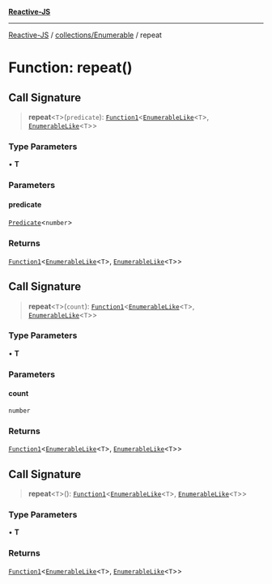 [**Reactive-JS**](../../../README.md)

***

[Reactive-JS](../../../README.md) / [collections/Enumerable](../README.md) / repeat

# Function: repeat()

## Call Signature

> **repeat**\<`T`\>(`predicate`): [`Function1`](../../../functions/type-aliases/Function1.md)\<[`EnumerableLike`](../../interfaces/EnumerableLike.md)\<`T`\>, [`EnumerableLike`](../../interfaces/EnumerableLike.md)\<`T`\>\>

### Type Parameters

• **T**

### Parameters

#### predicate

[`Predicate`](../../../functions/type-aliases/Predicate.md)\<`number`\>

### Returns

[`Function1`](../../../functions/type-aliases/Function1.md)\<[`EnumerableLike`](../../interfaces/EnumerableLike.md)\<`T`\>, [`EnumerableLike`](../../interfaces/EnumerableLike.md)\<`T`\>\>

## Call Signature

> **repeat**\<`T`\>(`count`): [`Function1`](../../../functions/type-aliases/Function1.md)\<[`EnumerableLike`](../../interfaces/EnumerableLike.md)\<`T`\>, [`EnumerableLike`](../../interfaces/EnumerableLike.md)\<`T`\>\>

### Type Parameters

• **T**

### Parameters

#### count

`number`

### Returns

[`Function1`](../../../functions/type-aliases/Function1.md)\<[`EnumerableLike`](../../interfaces/EnumerableLike.md)\<`T`\>, [`EnumerableLike`](../../interfaces/EnumerableLike.md)\<`T`\>\>

## Call Signature

> **repeat**\<`T`\>(): [`Function1`](../../../functions/type-aliases/Function1.md)\<[`EnumerableLike`](../../interfaces/EnumerableLike.md)\<`T`\>, [`EnumerableLike`](../../interfaces/EnumerableLike.md)\<`T`\>\>

### Type Parameters

• **T**

### Returns

[`Function1`](../../../functions/type-aliases/Function1.md)\<[`EnumerableLike`](../../interfaces/EnumerableLike.md)\<`T`\>, [`EnumerableLike`](../../interfaces/EnumerableLike.md)\<`T`\>\>
